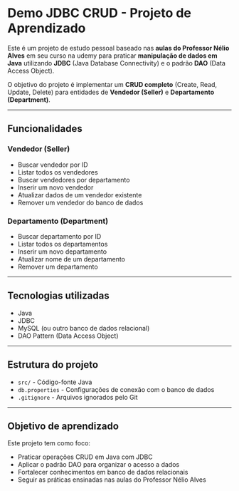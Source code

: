 # Demo JDBC CRUD - Projeto de Aprendizado

Este é um projeto de estudo pessoal baseado nas **aulas do Professor Nélio Alves** em seu curso na udemy para praticar **manipulação de dados em Java** utilizando **JDBC** (Java Database Connectivity) e o padrão **DAO** (Data Access Object).

O objetivo do projeto é implementar um **CRUD completo** (Create, Read, Update, Delete) para entidades de **Vendedor (Seller)** e **Departamento (Department)**.

---

## Funcionalidades

### Vendedor (Seller)
- Buscar vendedor por ID
- Listar todos os vendedores
- Buscar vendedores por departamento
- Inserir um novo vendedor
- Atualizar dados de um vendedor existente
- Remover um vendedor do banco de dados

### Departamento (Department)
- Buscar departamento por ID
- Listar todos os departamentos
- Inserir um novo departamento
- Atualizar nome de um departamento
- Remover um departamento

---

## Tecnologias utilizadas
- Java
- JDBC
- MySQL (ou outro banco de dados relacional)
- DAO Pattern (Data Access Object)

---

## Estrutura do projeto
- `src/` - Código-fonte Java
- `db.properties` - Configurações de conexão com o banco de dados
- `.gitignore` - Arquivos ignorados pelo Git

---

## Objetivo de aprendizado
Este projeto tem como foco:
- Praticar operações CRUD em Java com JDBC
- Aplicar o padrão DAO para organizar o acesso a dados
- Fortalecer conhecimentos em banco de dados relacionais
- Seguir as práticas ensinadas nas aulas do Professor Nélio Alves
